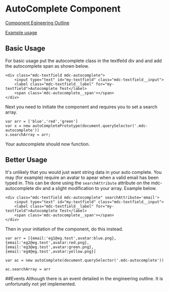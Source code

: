# AutoComplete Component
[Component Egineering Outline](https://docs.google.com/document/d/19ZCzqEHSoqN7k47l6PwUXT7zH82gUbCSRFPOJo7DxBw/edit?usp=sharing)

[Example usage](https://codepen.io/vandie/pen/jGbgvQ)

## Basic Usage
For basic usage put the autocomplete class in the textfeild div and and add the autocomplete span as shown below.
```
<div class="mdc-textfield mdc-autocomplete">
    <input type="text" id="my-textfield" class="mdc-textfield__input">
    <label class="mdc-textfield__label" for="my-textfield">Autocomplete Test</label>
    <span class='mdc-autocomplete__span'></span>
</div>
```

Next you need to initiate the component and requires you to set a search array.
```
var arr = ['blue','red','green']
var x = new autoCompletePrototype(document.querySelector('.mdc-autocomplete'))
x.searchArray = arr;
```

Your autocomplete should now function.

## Better Usage
It's unlikely that you would just want string data in your auto complete. You may (for example) require an avatar to apear when a valid email has been typed in. This can be done using the `searchAttribute` attribute on the mdc-autocomplete div and a slight modification to your array. Example below.
```
<div class="mdc-textfield mdc-autocomplete" searchAttribute='email'>
    <input type="text" id="my-textfield" class="mdc-textfield__input">
    <label class="mdc-textfield__label" for="my-textfield">Autocomplete Test</label>
    <span class='mdc-autocomplete__span'></span>
</div>
```
Then in your initiation of the component, do this instead.
```
var arr = [{email:'eg1@eg.test',avatar:blue.png},{email:'eg2@eg.test',avatar:red.png},{email:'eg3@eg.test',avatar:green.png},{email:'eg4@eg.test',avatar:yellow.png}]

var ac = new autoComplete(document.querySelector('.mdc-autocomplete'))

ac.searchArray = arr
```

##Events
Although there is an event detailed in the engineering outline. It is unfortunatly not yet implemented.